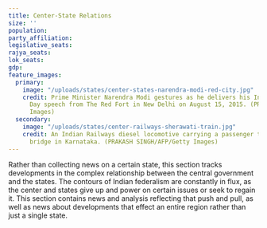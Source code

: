 ```yaml
---
title: Center-State Relations
size: ''
population: 
party_affiliation: 
legislative_seats: 
rajya_seats: 
lok_seats: 
gdp:
feature_images:
  primary:
    image: "/uploads/states/center-states-narendra-modi-red-city.jpg"
    credit: Prime Minister Narendra Modi gestures as he delivers his Independence
      Day speech from The Red Fort in New Delhi on August 15, 2015. (PRAKASH SINGH/AFP/Getty
      Images)
  secondary:
    image: "/uploads/states/center-railways-sherawati-train.jpg"
    credit: An Indian Railways diesel locomotive carrying a passenger train on Sherawati
      bridge in Karnataka. (PRAKASH SINGH/AFP/Getty Images)
---
```


Rather than collecting news on a certain state, this section tracks developments in the complex relationship between the central government and the states. The contours of Indian federalism are constantly in flux, as the center and states give up and power on certain issues or seek to regain it. This section contains news and analysis reflecting that push and pull, as well as news about developments that effect an entire region rather than just a single state. 
